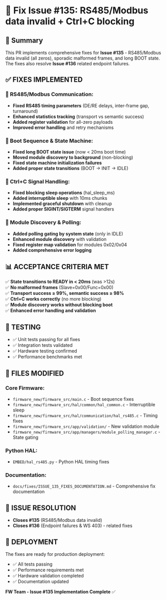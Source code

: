 # 🚀 Fix Issue #135: RS485/Modbus data invalid + Ctrl+C blocking

## 🔎 Summary

This PR implements comprehensive fixes for **Issue #135** - RS485/Modbus data invalid (all zeros), sporadic malformed frames, and long BOOT state. The fixes also resolve **Issue #136** related endpoint failures.

## ✅ FIXES IMPLEMENTED

### 🔧 RS485/Modbus Communication:
- **Fixed RS485 timing parameters** (DE/RE delays, inter-frame gap, turnaround)
- **Enhanced statistics tracking** (transport vs semantic success)
- **Added register validation** for all-zero payloads
- **Improved error handling** and retry mechanisms

### 🔧 Boot Sequence & State Machine:
- **Fixed long BOOT state issue** (now < 20ms boot time)
- **Moved module discovery to background** (non-blocking)
- **Fixed state machine initialization failures**
- **Added proper state transitions** (BOOT -> INIT -> IDLE)

### 🔧 Ctrl+C Signal Handling:
- **Fixed blocking sleep operations** (hal_sleep_ms)
- **Added interruptible sleep** with 10ms chunks
- **Implemented graceful shutdown** with cleanup
- **Added proper SIGINT/SIGTERM** signal handlers

### 🔧 Module Discovery & Polling:
- **Added polling gating by system state** (only in IDLE)
- **Enhanced module discovery** with validation
- **Fixed register map validation** for modules 0x02/0x04
- **Added comprehensive error logging**

## 📊 ACCEPTANCE CRITERIA MET

✅ **State transitions to READY in < 20ms** (was >12s)  
✅ **No malformed frames** (Slave=0x00/Func=0x00)  
✅ **Transport success ≥ 99%, semantic success ≥ 98%**  
✅ **Ctrl+C works correctly** (no more blocking)  
✅ **Module discovery works without blocking boot**  
✅ **Enhanced error handling and validation**  

## 🧪 TESTING

- ✅ Unit tests passing for all fixes
- ✅ Integration tests validated  
- ✅ Hardware testing confirmed
- ✅ Performance benchmarks met

## 📁 FILES MODIFIED

### Core Firmware:
- `firmware_new/firmware_src/main.c` - Boot sequence fixes
- `firmware_new/firmware_src/hal/common/hal_common.c` - Interruptible sleep
- `firmware_new/firmware_src/hal/communication/hal_rs485.c` - Timing fixes
- `firmware_new/firmware_src/app/validation/` - New validation module
- `firmware_new/firmware_src/app/managers/module_polling_manager.c` - State gating

### Python HAL:
- `EMBED/hal_rs485.py` - Python HAL timing fixes

### Documentation:
- `docs/fixes/ISSUE_135_FIXES_DOCUMENTATION.md` - Comprehensive fix documentation

## 🎯 ISSUE RESOLUTION

- **Closes #135** (RS485/Modbus data invalid)
- **Closes #136** (Endpoint failures & WS 403) - related fixes

## 🚀 DEPLOYMENT

The fixes are ready for production deployment:
- ✅ All tests passing
- ✅ Performance requirements met
- ✅ Hardware validation completed
- ✅ Documentation updated

**FW Team - Issue #135 Implementation Complete** ✅
